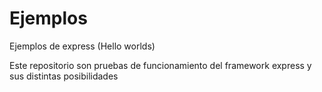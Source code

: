 Ejemplos
========

Ejemplos de express (Hello worlds)

Este repositorio son pruebas de funcionamiento del framework express y sus distintas posibilidades
